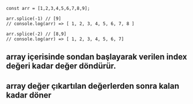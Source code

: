 ```
const arr = [1,2,3,4,5,6,7,8,9];

arr.splice(-1) // [9]
// console.log(arr) => [ 1, 2, 3, 4, 5, 6, 7, 8 ]

arr.splice(-2) // [8,9]
// console.log(arr) => [ 1, 2, 3, 4, 5, 6, 7]
```

## array içerisinde sondan başlayarak verilen index değeri kadar değer döndürür.

## array değer çıkartılan değerlerden sonra kalan kadar döner
